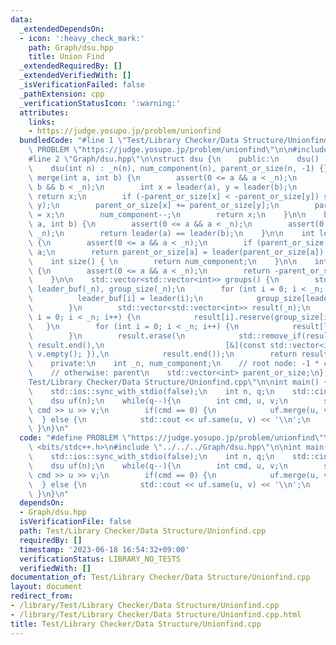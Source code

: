 ```yaml
---
data:
  _extendedDependsOn:
  - icon: ':heavy_check_mark:'
    path: Graph/dsu.hpp
    title: Union Find
  _extendedRequiredBy: []
  _extendedVerifiedWith: []
  _isVerificationFailed: false
  _pathExtension: cpp
  _verificationStatusIcon: ':warning:'
  attributes:
    links:
    - https://judge.yosupo.jp/problem/unionfind
  bundledCode: "#line 1 \"Test/Library Checker/Data Structure/Unionfind.cpp\"\n#define\
    \ PROBLEM \"https://judge.yosupo.jp/problem/unionfind\"\n\n#include <bits/stdc++.h>\n\
    #line 2 \"Graph/dsu.hpp\"\n\nstruct dsu {\n    public:\n    dsu() : _n(0) {}\n\
    \    dsu(int n) : _n(n), num_component(n), parent_or_size(n, -1) {}\n\n    int\
    \ merge(int a, int b) {\n        assert(0 <= a && a < _n);\n        assert(0 <=\
    \ b && b < _n);\n        int x = leader(a), y = leader(b);\n        if (x == y)\
    \ return x;\n        if (-parent_or_size[x] < -parent_or_size[y]) std::swap(x,\
    \ y);\n        parent_or_size[x] += parent_or_size[y];\n        parent_or_size[y]\
    \ = x;\n        num_component--;\n        return x;\n    }\n\n    bool same(int\
    \ a, int b) {\n        assert(0 <= a && a < _n);\n        assert(0 <= b && b <\
    \ _n);\n        return leader(a) == leader(b);\n    }\n\n    int leader(int a)\
    \ {\n        assert(0 <= a && a < _n);\n        if (parent_or_size[a] < 0) return\
    \ a;\n        return parent_or_size[a] = leader(parent_or_size[a]);\n    }\n\n\
    \    int size() { \n        return num_component;\n    }\n\n    int size(int a)\
    \ {\n        assert(0 <= a && a < _n);\n        return -parent_or_size[leader(a)];\n\
    \    }\n\n    std::vector<std::vector<int>> groups() {\n        std::vector<int>\
    \ leader_buf(_n), group_size(_n);\n        for (int i = 0; i < _n; i++) {\n  \
    \          leader_buf[i] = leader(i);\n            group_size[leader_buf[i]]++;\n\
    \        }\n        std::vector<std::vector<int>> result(_n);\n        for (int\
    \ i = 0; i < _n; i++) {\n            result[i].reserve(group_size[i]);\n     \
    \   }\n        for (int i = 0; i < _n; i++) {\n            result[leader_buf[i]].push_back(i);\n\
    \        }\n        result.erase(\n            std::remove_if(result.begin(),\
    \ result.end(),\n                           [&](const std::vector<int>& v) { return\
    \ v.empty(); }),\n            result.end());\n        return result;\n    }\n\n\
    \    private:\n    int _n, num_component;\n    // root node: -1 * component size\n\
    \    // otherwise: parent\n    std::vector<int> parent_or_size;\n};\n#line 5 \"\
    Test/Library Checker/Data Structure/Unionfind.cpp\"\n\nint main() {\n    std::cin.tie(0);\n\
    \    std::ios::sync_with_stdio(false);\n    int n, q;\n    std::cin >> n >> q;\n\
    \    dsu uf(n);\n    while(q--){\n        int cmd, u, v;\n        std::cin >>\
    \ cmd >> u >> v;\n        if(cmd == 0) {\n            uf.merge(u, v);\n      \
    \  } else {\n            std::cout << uf.same(u, v) << '\\n';\n        }\n   \
    \ }\n}\n"
  code: "#define PROBLEM \"https://judge.yosupo.jp/problem/unionfind\"\n\n#include\
    \ <bits/stdc++.h>\n#include \"../../../Graph/dsu.hpp\"\n\nint main() {\n    std::cin.tie(0);\n\
    \    std::ios::sync_with_stdio(false);\n    int n, q;\n    std::cin >> n >> q;\n\
    \    dsu uf(n);\n    while(q--){\n        int cmd, u, v;\n        std::cin >>\
    \ cmd >> u >> v;\n        if(cmd == 0) {\n            uf.merge(u, v);\n      \
    \  } else {\n            std::cout << uf.same(u, v) << '\\n';\n        }\n   \
    \ }\n}\n"
  dependsOn:
  - Graph/dsu.hpp
  isVerificationFile: false
  path: Test/Library Checker/Data Structure/Unionfind.cpp
  requiredBy: []
  timestamp: '2023-06-18 16:54:32+09:00'
  verificationStatus: LIBRARY_NO_TESTS
  verifiedWith: []
documentation_of: Test/Library Checker/Data Structure/Unionfind.cpp
layout: document
redirect_from:
- /library/Test/Library Checker/Data Structure/Unionfind.cpp
- /library/Test/Library Checker/Data Structure/Unionfind.cpp.html
title: Test/Library Checker/Data Structure/Unionfind.cpp
---
```

